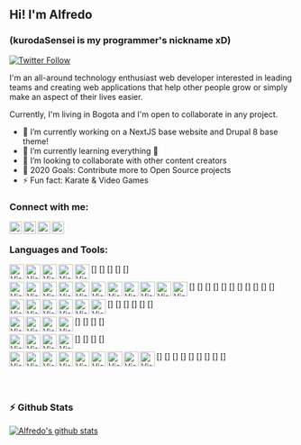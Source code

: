 ## Hi! I'm Alfredo 
### (kurodaSensei is my programmer's nickname xD)

[![Twitter Follow](https://img.shields.io/twitter/follow/KurodaSensei?color=1DA1F2&logo=twitter&style=for-the-badge)](https://twitter.com/intent/follow?original_referer=https%3A%2F%2Fgithub.com%2FKurodaSensei&screen_name=KurodaSensei)

I'm an all-around technology enthusiast web developer interested in leading teams and creating web applications that help other people grow or simply make an aspect of their lives easier.

Currently, I'm living in Bogota and I'm open to collaborate in any project.


- 🔭 I’m currently working on a NextJS base website and Drupal 8 base theme!
- 🌱 I’m currently learning everything 🤣
- 👯 I’m looking to collaborate with other content creators
- 🥅 2020 Goals: Contribute more to Open Source projects
- ⚡ Fun fact: Karate & Video Games

### Connect with me:

[<img align="left" alt="Alfredo Romero | Medium" width="22px" src="https://cdn.jsdelivr.net/npm/simple-icons@3.6.0/icons/medium.svg" />](https://medium.com/@KurodaSensei)
[<img align="left" alt="Alfredo Romero | Twitter" width="22px" src="https://cdn.jsdelivr.net/npm/simple-icons@v3/icons/twitter.svg" />](https://twitter.com/KurodaSensei)
[<img align="left" alt="Alfredo Romero | LinkedIn" width="22px" src="https://cdn.jsdelivr.net/npm/simple-icons@v3/icons/linkedin.svg" />](https://www.linkedin.com/in/alfredo-j-romero-m-59539610a/)
[<img align="left" alt="Alfredo Romero | Instagram" width="22px" src="https://cdn.jsdelivr.net/npm/simple-icons@v3/icons/instagram.svg" />](https://www.instagram.com/kurodasensei/?hl=es-la)

<br />

### Languages and Tools:
[<img align="left" alt="Visual Studio Code" width="26px" src="https://cdn.jsdelivr.net/npm/simple-icons@3.6.0/icons/visualstudiocode.svg" />]
[<img align="left" alt="Visual Studio Code" width="26px" src="https://cdn.jsdelivr.net/npm/simple-icons@3.6.0/icons/html5.svg" />]
[<img align="left" alt="Visual Studio Code" width="26px" src="https://cdn.jsdelivr.net/npm/simple-icons@3.6.0/icons/css3.svg" />]
[<img align="left" alt="Visual Studio Code" width="26px" src="https://cdn.jsdelivr.net/npm/simple-icons@3.6.0/icons/sass.svg" />]
[<img align="left" alt="Visual Studio Code" width="26px" src="https://cdn.jsdelivr.net/npm/simple-icons@3.6.0/icons/tailwindcss.svg" />]

[<img align="left" alt="Visual Studio Code" width="26px" src="https://cdn.jsdelivr.net/npm/simple-icons@3.6.0/icons/javascript.svg" />]
[<img align="left" alt="Visual Studio Code" width="26px" src="https://cdn.jsdelivr.net/npm/simple-icons@3.6.0/icons/typescript.svg" />]
[<img align="left" alt="Visual Studio Code" width="26px" src="https://cdn.jsdelivr.net/npm/simple-icons@3.6.0/icons/jquery.svg" />]
[<img align="left" alt="Visual Studio Code" width="26px" src="https://cdn.jsdelivr.net/npm/simple-icons@3.6.0/icons/vue-dot-js.svg" />]
[<img align="left" alt="Visual Studio Code" width="26px" src="https://cdn.jsdelivr.net/npm/simple-icons@3.6.0/icons/nuxt-dot-js.svg" />]
[<img align="left" alt="Visual Studio Code" width="26px" src="https://cdn.jsdelivr.net/npm/simple-icons@3.6.0/icons/vuetify.svg" />]
[<img align="left" alt="Visual Studio Code" width="26px" src="https://cdn.jsdelivr.net/npm/simple-icons@3.6.0/icons/react.svg" />]
[<img align="left" alt="Visual Studio Code" width="26px" src="https://cdn.jsdelivr.net/npm/simple-icons@3.6.0/icons/next-dot-js.svg" />]
[<img align="left" alt="Visual Studio Code" width="26px" src="https://cdn.jsdelivr.net/npm/simple-icons@3.6.0/icons/svelte.svg" />]
[<img align="left" alt="Visual Studio Code" width="26px" src="https://cdn.jsdelivr.net/npm/simple-icons@3.6.0/icons/electron.svg" />]
[<img align="left" alt="Visual Studio Code" width="26px" src="https://cdn.jsdelivr.net/npm/simple-icons@3.6.0/icons/node-dot-js.svg" />]

[<img align="left" alt="Visual Studio Code" width="26px" src="https://cdn.jsdelivr.net/npm/simple-icons@3.6.0/icons/php.svg" />]
[<img align="left" alt="Visual Studio Code" width="26px" src="https://cdn.jsdelivr.net/npm/simple-icons@3.6.0/icons/laravel.svg" />]
[<img align="left" alt="Visual Studio Code" width="26px" src="https://cdn.jsdelivr.net/npm/simple-icons@3.6.0/icons/lumen.svg" />]
[<img align="left" alt="Visual Studio Code" width="26px" src="https://cdn.jsdelivr.net/npm/simple-icons@3.6.0/icons/codeigniter.svg" />]
[<img align="left" alt="Visual Studio Code" width="26px" src="https://cdn.jsdelivr.net/npm/simple-icons@3.6.0/icons/wordpress.svg" />]
[<img align="left" alt="Visual Studio Code" width="26px" src="https://cdn.jsdelivr.net/npm/simple-icons@3.6.0/icons/drupal.svg" />]

[<img align="left" alt="Visual Studio Code" width="26px" src="https://cdn.jsdelivr.net/npm/simple-icons@3.6.0/icons/redis.svg" />]
[<img align="left" alt="Visual Studio Code" width="26px" src="https://cdn.jsdelivr.net/npm/simple-icons@3.6.0/icons/firebase.svg" />]
[<img align="left" alt="Visual Studio Code" width="26px" src="https://cdn.jsdelivr.net/npm/simple-icons@3.6.0/icons/mysql.svg" />]
[<img align="left" alt="Visual Studio Code" width="26px" src="https://cdn.jsdelivr.net/npm/simple-icons@3.6.0/icons/postgresql.svg" />]

[<img align="left" alt="Visual Studio Code" width="26px" src="https://cdn.jsdelivr.net/npm/simple-icons@3.6.0/icons/linux.svg" />]
[<img align="left" alt="Visual Studio Code" width="26px" src="https://cdn.jsdelivr.net/npm/simple-icons@3.6.0/icons/npm.svg" />]
[<img align="left" alt="Visual Studio Code" width="26px" src="https://cdn.jsdelivr.net/npm/simple-icons@3.6.0/icons/yarn.svg" />]
[<img align="left" alt="Visual Studio Code" width="26px" src="https://cdn.jsdelivr.net/npm/simple-icons@3.6.0/icons/webpack.svg" />]

[<img align="left" alt="Visual Studio Code" width="26px" src="https://cdn.jsdelivr.net/npm/simple-icons@3.6.0/icons/swagger.svg" />]
[<img align="left" alt="Visual Studio Code" width="26px" src="https://cdn.jsdelivr.net/npm/simple-icons@3.6.0/icons/json.svg" />]
[<img align="left" alt="Visual Studio Code" width="26px" src="https://cdn.jsdelivr.net/npm/simple-icons@3.6.0/icons/jsonwebtokens.svg" />]
[<img align="left" alt="Visual Studio Code" width="26px" src="https://cdn.jsdelivr.net/npm/simple-icons@3.6.0/icons/vagrant.svg" />]
[<img align="left" alt="Visual Studio Code" width="26px" src="https://cdn.jsdelivr.net/npm/simple-icons@3.6.0/icons/docker.svg" />]
[<img align="left" alt="Visual Studio Code" width="26px" src="https://cdn.jsdelivr.net/npm/simple-icons@3.6.0/icons/postman.svg" />]
[<img align="left" alt="Visual Studio Code" width="26px" src="https://cdn.jsdelivr.net/npm/simple-icons@3.6.0/icons/insomnia.svg" />]
[<img align="left" alt="Visual Studio Code" width="26px" src="https://cdn.jsdelivr.net/npm/simple-icons@3.6.0/icons/pantheon.svg" />]
[<img align="left" alt="Visual Studio Code" width="26px" src="https://cdn.jsdelivr.net/npm/simple-icons@3.6.0/icons/vercel.svg" />]



<br />
<br />

### :zap: Github Stats

[![Alfredo's github stats](https://github-readme-stats.vercel.app/api?username=kurodaSensei&count_private=true&show_icons=true&theme=synthwave)](https://github.com/kurodaSensei)

